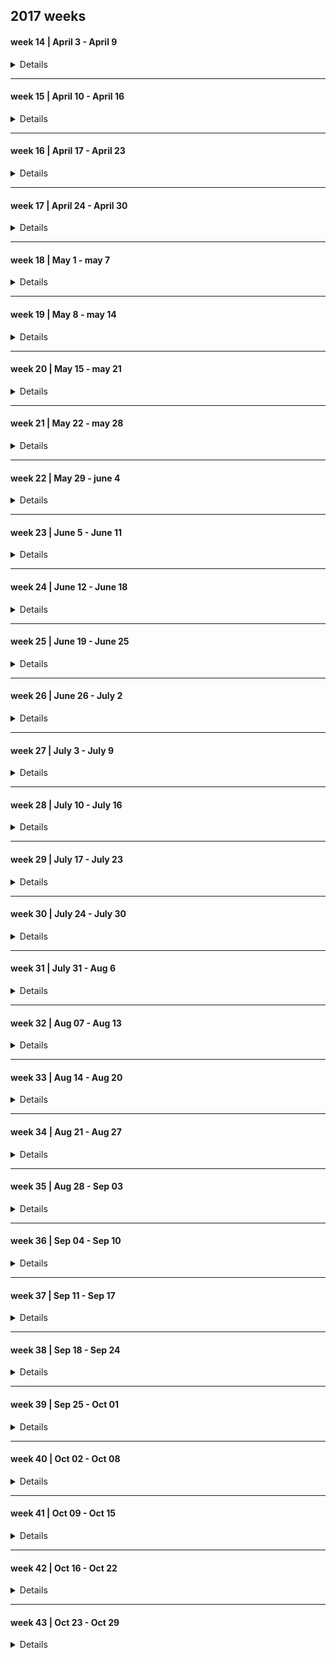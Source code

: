 ## 2017 weeks

#### week 14 | April 3 - April 9

<details>

##### 2017, April 3 --- Monday

|Time | Glucose | Units | Comment|
|-------|------|-------|---------------|
|       |      |       | uneasy sleep  |
| 08:00 | 15.3 | 12 NR |               | 
| 11:00 |      |       |  soup         |
| 13:00 | 23.4 | 14 NR |               |
| 16:24 | 21   | 20 NR |               | 
| 21:00 |      |       | Salade, Rode Biet |
| 22:00 | 18   | 50 TJ |                   |

##### 2017, April 4 --- Tuesday

|Time | Glucose | Units | Comment|
|-------|-------|-------|---------------------|
|       |       |       | good sleep          |
| 08:15 | 9.7   | 10 NR |                     |
| 13:00 | 19.2  | 12 NR |                     |
| 1600  |       |       | bag of crisps/snack |
| 19:47 | 16.2  | 20 NR |                     |
| 22:00 |       | 50 TJ |                     |

##### 2017, April 5 --- Wednesday

|Time | Glucose | Units | Comment|
|-------|------|-------|---------|
| 08:15 | 11.5 | 12 NR |         |
| 13:00 | 18.2 | 14 NR |         |
| 16:00 |      |       | orange big  |
| 18:00 | 22.1 | 20 NR |             |
| 22:00 |      | 50 TJ | snack .. i don't know what |

##### 2017, April 6 --- Thursday

|Time | Glucose | Units | Comment|
|-----|--------|--------|-------------------------------------|
| 08:15 | 15.3 |  12 NR |                                     |
| 10:00 |      |        |  half big orange                    |
| 13:00 | 21   |  14 NR |                                     |
| 15:00 |      |        | granaat appel drink + casave crisps |
| 18:00 | 27.1 |  20 NR |                                     |
| 19:00 |      |        | juice                               |
| 22:00 | 22   |  50 TJ |                                     |

##### 2017, April 7 --- Friday

|Time | Glucose | Units | Comment|
|-----|---------|-------|--------|
| 8:30  | 11.5  | 12 NR |        | 
| 12:00 | 17.5  |  4 NR |        |
| 13:00 | ?     | 12 NR |        |
| 16:00 | 23.7  |  6 NR |               |
| 16:40 | 20 eh |       | early dinner  |
| 22:00 |       | 50 TJ |               | 

##### 2017, April 8 --- Saterday

|Time | Glucose | Units | Comment|
|-----|---------|-------|--------|
| 05:00 |       |       | 's nacht chocolade. (honger) |
| 08:00 | 17.0  | 14 NR |        | 
| 13:00 | 21.0  | 14 NR |        | 
| 15:30 | 21.0  |  6 NR |        |
| 18:00 | 21.0  | 22 NR |        |
| 22:00 |       | 54 TJ |        |

##### 2017, April 9 --- Sunday

|Time | Glucose | Units | Comment|
|-----|---------|-------|--------|
| 08:30 |  12.9 | 14 NR |        |
| 13:00 |  24.0 | 14 NR |        |
| 17:20 |  22.0 | 22 NR |        |
| 22:00 |  20.4 | 50 TJ |        |

</details>




---------------

#### week 15 | April 10 - April 16

<details>

##### 2017, April 10 --- Monday

|Time | Glucose | Units | Comment|
|-----|---------|-------|--------|
| 07:00 |       |       | not feeling ok |
| 08:00 | 12.7  | 14 NR |                |
| 10:00 |       |  6 NR |                |
| 13:00 | 19.7  | 14 NR | feeling OK     |
| 18:00 | 19.3  | 22 NR | feeling OK     |
| 20:00 |       |       | wit bolletje and sap |
| 22:00 |       |  6 NR |                |
| 22:00 |       | 50 TJ |                |


##### 2017, April 11 --- Tuesday

|Time | Glucose | Units | Comment|
|-----|---------|-------|--------|
| 06:00 |         |       | poor sleep  |
| 08:15 | 17.7    | 14 NR |             |
| 12:15 | 22.2    |  6 NR |           |
| 12:45 |         |       | lunch  |
| 13:15 |         | 14 NR |        |
| 15:00 |         |       | sandwhich |
| 17:15 | 27      | 22 NR |        |
| 19:50 | 20.1    |  6 NR |        |
| 22:10 | 16.4    | 50 TJ |        |

##### 2017, April 12 --- Wednesday

|Time | Glucose | Units | Comment|
|-----|---------|-------|--------|
| 08:15 | 9.3  | 14 NR |     |
| 12:20 | 21.7 |  6 NR |     |
| 13:00 |      | 14 NR |     |
| 13:00 |      |       | lunch      |
| 15:45 | 24.2 |  6 NR |            |
| 16:40 |      |       | cup a soup |
| 18:00 | 24   | 22 NR |            |
| 22:00 | 15.1 |  4 NR |            |
| 22:00 |      | 50 TJ |            |

##### 2017, April 13 --- Thursday

|Time | Glucose | Units | Comment|
|-----|---------|-------|--------|
| 08:15 |  14.1 | 16 NR |        |
| 11:45 | 23.9  |  6 NR |        |
| 12:45 | 24.6  | 16 NR |        |
| 14:20 |      |        | orange + 1/5 banana |
| 18:00 | 22.0 |  22 NR |        |
| 19:20 | 22.0 |        |        |
| 22:00 |      |  55 TJ |  per dienstdoende mdl arts |


##### 2017, April 14  --- Friday

|Time | Glucose | Units | Comment|
|-----|---------|-------|--------|
| 06:00 |       |       | poor sleep  |
| 08:15 | 10.0  | 14 NR |             |
| 11:30 | 24.4  |  6 NR |             |
| 18:00 | 22    | 22 NR |             |
| 22:00 | 23    |  6 NR |             |
| 22:00 |       | 55 TJ |             |

##### 2017, April 15 --- Saterday

|Time | Glucose | Units | Comment|
|-----|---------|-------|--------|
| 07:50 | 14.9  | 16 NR |        |
| 12:45 | 19.9  | 18 NR |        |
| 18:00 | 22.2  | 24 NR |        |
| 22:00 |       | 55 TJ |        |

##### 2017, April 16 --- Sunday

|Time | Glucose | Units | Comment|
|-----|---------|-------|--------|
|       |       |          |  slecht geslapen door hoest |
|       |       |          |  taai slijm                 |
| 07:20 |       |          |  hoest drank                |
| 08:20 | 12.6  |  16 NR   |                             |
| 13:00 | 15.1  |  16 NR   |                             |
| 18:35 | 19.2  |  24 NR   |                             |
| 22:00 | 27.3  |  7  NR   | net na sinas appelsap       |
| 22:00 |       |  55 TJ   |                             |

</details>

---------------

#### week 16 | April 17 - April 23

<details>

##### 2017, April 17 --- Monday

|Time | Glucose | Units | Comment|
|-----|---------|-------|--------|
| 03:20 |       |          |  hoest drank   |
| 08:20 | 13.3  |  14 NR   |                |
| 13:20 | 20.2  |  14 NR   |        |
| 17:30 | 25    |   8 NR   | misselijk na opstaan  |
| 18:30 |       |  22 NR   | niet misselijk meer   |
| 22:00 |       |  55 TJ   | voelt redelijk        | 

##### 2017, April 18 --- Tuesday

|Time | Glucose | Units | Comment|
|-----|---------|-------|--------|
| 07:45 | 12.9  | 16 NR |        |
| 12:30 | 23.2  |  4 NR | lunch  |
| 13:30 | 23.2  | 15 NR |        |
| 17:50 | 17    | 24 NR | diner  |
| 22:00 | 19    | 3 NR  |        |
| 22:00 |       | 56 TJ |        |

##### 2017, April 19 --- Wednesday

|Time | Glucose | Units | Comment|
|-------|------|--------|--------|
| 08:00 | 13.3 | 16 NR  |        |
| 12:15 | 19.0 |  4 NR 
| 13:20 |      | 14 NR 
| 18:00 |      | 22 NR  | diner |
| 21:00 |      |        | snack |
| 22:00 |      | 56 TJ  |       |
| 00:30 | 21   |  6 NR  |       |

##### 2017, April 20 --- Thursday

|Time | Glucose | Units | Comment|
|-------|------|--------|--------|
| 07:45 | 11.2  | 16 NR | hungry |
| 12:30 | 19.2  | 18 NR |        |
| 18:00 | 19.4  | 26 NR |        |
| 21:30 | 15.0  | 55 TJ |        |

##### 2017, April 21 --- Friday

|Time | Glucose | Units | Comment|
|-------|------|--------|------------------|
| 03:00 |      |        | hoest drank      |
| 08:15 | 14.9 | 16 NR  |                  |
| 13:00 | 27.  | 18 NR  | net na traplopen |
| 16:00 |      |        | mandarijn        |
| 16:25 | 26   |  8 NR  |                  |
| 19:00 | 19.0 | 26 NR  |                  |
| 22:00 |      | 55 TJ  |                  |

##### 2017, April 22 --- Saterday

|Time | Glucose | Units | Comment|
|-------|------|--------|------------------|
| 07:00 |      |        | good sleep       | 
| 08:00 | 8.5  | 14 NR  |                  |
| 12:45 | 26   | 19 NR  |                  |
| 16:30 | 24   |  8 NR  |                  |
| 18:00 |      | 22 NR  | dinner           |
| 22:00 | 16   |  3 NR  |                  |
| 22:00 |      | 55 TJ  |                  |

##### 2017, April 23 --- Sunday

|Time | Glucose | Units | Comment|
|-------|------|--------|------------------|
| 08:05 | 10.5 | 15 NR  |                  |
| 13:20 | 23   | 20 NR  | niet nuchter     |
| 18:20 | 21   | 26 NR  |                  |
| 22:00 | 20   |  4 NR  |                  |
| 22:00 |      | 55 TJ  |                  |

</details>

---------------

#### week 17 | April 24 - April 30

<details>

##### 2017, April 24 --- Monday

|Time | Glucose | Units | Comment|
|-------|------|--------|------------------|
| 08:00 | 8.5  |  14 NR |            |
| 12:45 | 19.0 |  18 NR |            |  
| 18:00 | 16.4 |  25 NR | diner      |
| 21:00 |      |        | snack      |
| 22:00 | 15.9 |  56 TJ | niet bij gespoten  |

##### 2017, April 25 --- Tuesday

|Time | Glucose | Units | Comment|
|-------|------|--------|------------------|
| 08:30 | 12.3 |  16 NR | wakker sinds 06:30 |
| 12:45 | 17   |  18 NR |                    |
| 17:45 | 16.2 |  26 NR | diner              |
| 19:45 | 16.4 |        |                    |
| 22:00 |      |  58 TJ | niet bij gespoten  |

##### 2017, April 26 --- Wednesday

|Time | Glucose | Units | Comment|
|-------|------|--------|------------------|
| 08:10 | 10.7 |  16 NR |   |
| 13:00 | 16.1 |  18 NR |   |
| 19:10 | 19   |  27 NR | laat diner        |
| 23:00 | --   |  58 TJ | niet bij gespoten |

##### 2017, April 27 --- Thursday

|Time | Glucose | Units | Comment|
|-------|------|--------|------------------|
| 08:20 | 10.9 | 16 NR  | gebroken nachtrust |
| 13:00 | 19.  | 19 NR  |                    |
| 17:15 | 20.  | 14 NR  | na sinasappel      |
| 21:00 |      | 10 NR  | laat diner         |
| 22:00 |      | 58 TJ  | niet bij gespoten  |

##### 2017, April 28 --- Friday

|Time | Glucose | Units | Comment|
|-------|------|--------|-------------------|
| 08:00 | 13.1 | 16 NR  |                   | 
| 13:00 |      | 20 NR  |                   |
| 18:10 | 17.2 | 29 NR  |                   |
| 22:00 | 19.2 | 62 TJ  | niet bij gespoten |
 
##### 2017, April 29 --- Saterday

|Time | Glucose | Units | Comment|
|-------|------|--------|-------------------|
| 08:00 | 10.9 | 18 NR  |                   |
| 13:00 | 19.0 | 20 NR  |                   |
| 18:00 | 20.2 | 29 NR  |                   |
| 22:20 |      | 62 TJ  | niet bij gespoten |

##### 2017, April 30 --- Sunday

|Time | Glucose | Units | Comment|
|-------|------|--------|------------------|
| 08:15 | 13.3 | 20 NR  |  + 2 NR          |
| 12:11 | 17.3 | 20 NR  |                  |
| 19.00 | 29.0 | 29 NR  | net na sap.      |
| 22:20 |      | 62 TJ  |                  |
| 22:20 |      |  4 NR  | wel bijgespoten  |

</details>

---------------

#### week 18 | May 1 - may 7

<details>

##### 2017, May 1 --- Monday

|Time | Glucose | Units | Comment|
|-------|------|--------|------------------|
| 08:15 | 8.8  | 18 NR  |                  |
| 13:30 |      | 20 NR  |                  |
| 18:00 |      | 29 NR  |                  |
| 22:20 | 22   | 62 TJ  | 6 NR bij         | 

##### 2017, May 2 --- Tuesday

|Time | Glucose | Units | Comment|
|-------|------|--------|------------------|
|       |      |        | neuropathic pain |
| 08:15 | 11.3 | 18 NR  |                  |
|       |      |        | rubbed nose, caused nose bleed |
| 12:40 | 21.2 | 20 NR  |                  |
| 18:20 |      | 29 NR  |                  |
| 22:30 | 21   | 62 TJ  | 6 NR bij         |

##### 2017, May 3 --- Wednesday

|Time | Glucose | Units | Comment|
|-------|------|--------|------------------|
| 8:20  | 11.5 | 20 NR  |                  |
| 10:20 |      |        | various eating, but feeling good | 
| 13:00 | 27   | 22 NR  |                  |
| 18:00 |      | 29 NR  |                  |
| 22:30 | 25   | 62 TJ  | 7 NR bij         |

##### 2017, May 4 --- Thursday

|Time | Glucose | Units | Comment|
|-------|------|--------|------------------|
| 08:10 | 10.3 | 18 NR  |                  |
| 12:20 |      | 22 NR  |                  |
| 18:00 | 20.1 | 29 NR  |                  |
| 22:20 | 25.8 | 62 TJ  | 8 NR  bij        |   

##### 2017, May 5 --- Friday

|Time | Glucose | Units | Comment|
|-------|------|--------|------------------|
| 08:10 | 13.3 | 20 NR  |                  |
| 13:10 | 18.3 | 20 NR  |                  |
|       |      |        | koek             |
| 18:10 |      | 31 NR  |                  |
| 22:20 |      | 62 TJ  | 6 NR bij         |

##### 2017, May 6 --- Saterday

|Time | Glucose | Units | Comment|
|-------|------|--------|------------------|
| 08:05 | 13.2 | 20 NR  |                  |
| 13:10 | 20.9 | 20 NR  |          |
| 18:10 |      | 29 NR  |          |
| 22:10 | 24.3 | 62 TJ  | 8 NR bij | 

##### 2017, May 7 --- Sunday

|Time | Glucose | Units | Comment|
|-------|------|--------|------------------|
| 08:00 | 14.3 |  22 NR | slecht geslapen  |
| 13:00 | 18.9 |  20 NR |                  |
| 17:30 | 20.4 |  29 NR |                  |
| 22:20 | 21.4 |  62 TJ | 6 NR bij         | 

</details>

---------------

#### week 19 | May 8 - may 14

<details>

##### 2017, May 8 --- Monday

|Time | Glucose | Units | Comment|
|-------|------|--------|------------------|
| 08:10 | 13.5 |  21 NR |                  |
| 13:40 | 22.1 |  22 NR |                  |
| 18:20 | 28   |  31 NR | net iets gegeten |
| 22:30 | 25.3 |   8 NR | late snack voor meting | 
|       |      |  62 TJ |                        |

##### 2017, May 9 --- Tuesday

|Time | Glucose | Units | Comment|
|-------|------|--------|------------------|
| 08:20 | 16.9 | 22 NR  | all een tijdje wakker |
| 13:00 | 22.2 | 24 NR  |                       |
| 18:00 |      | 29 NR  | niet geslapen sinds 13:00 |
| 23:30 | 21   |  6 NR  | 62 TJ                     |

##### 2017, May 10 --- Wednesday

|Time | Glucose | Units | Comment|
|-------|------|--------|------------------|
| 08:30 | 15.4 | 22 NR  | rechter b.been   |
| 13:50 | 26.2 | 24 NR  | buik (zuid)      |
| 18:10 | 25.5 | 31 NR  |                  |
| 22:10 | 19.7 |  4 NR  | 62 TJ            |

##### 2017, May 11 --- Thursday

|Time | Glucose | Units | Comment|
|-------|------|--------|------------------|
| 08:10 | 11.8 | 20 NR  |                  |
| 13:00 | 21   | 24 NR  |                  |
| 18:00 | 24   | 32 NR  |                  |
| 22:00 | 21   |  6 NR  | 62 TJ            |

##### 2017, May 12 --- Friday

|Time | Glucose | Units | Comment|
|-------|------|--------|------------------|
| 08:20 | 13.1 | 22 NR  |                  |
| 11.10 | 21.3 | 20 NR  |                  |
| 14:00 |      |        |  late lunch      |
| 18:15 | 24.5 | 32 NR  |  niet nuchter    |
| 22:20 | 22.6 |  8 NR  |  62 TJ           |

##### 2017, May 13 --- Saterday

|Time | Glucose | Units | Comment|
|-------|------|--------|-------------------------------|
| 08:10 | 15.1 | 24 NR  |                               |
| 13:00 | 21.2 | 25 NR  |                               |
| 15:00 |      |        | nieuws overlijden familie lid | 
| 18:00 | 29.2 | 32 NR  | na juice                      |
| 22:30 | 24.2 | 10 NR  | 62 TJ                         |

##### 2017, May 14 --- Sunday

|Time | Glucose | Units | Comment|
|-------|------|--------|-------------------------------|
|       |      |        | verjaardag, 60!               |
| 08:10 | 15.2 | 24 NR  |                               |
| 12:00 | 23.5 | 25 NR  |                               |  
| 13:00 |      |        | feest                         |
| 18:00 | 33   | 32 NR  |                               |  
| 22:20 | 22   |  8 NR  | 62 TJ                         |

</details>

---------------

#### week 20 | May 15 - may 21

<details>

##### 2017, May 15 --- Monday

|Time | Glucose | Units | Comment|
|-------|------|--------|---------------------------------|
| 08:10 | 11.7 | 20 NR  |                                 |
| 12:15 | 20.8 | 22 NR  | naar  AMC voor HB en kruisbloed |
| 18:00 | 25   | 32 NR  | terug AMC                       |
| 22:00 | 23   | 10 NR  | 62 TJ                           | 

##### 2017, May 16 --- Tuesday

|Time | Glucose | Units | Comment|
|-------|------|--------|-------------------------------|
| 08:10 | 11.9 | 22 NR  |                               |
| 12:00 | 21   | 24 NR  | naar AMC voor transfusie      |
| 18:00 | 17   | 34 NR  | in AMC  , 2 zakken bloed      |
| 23:00 | 23   | 10 NR  | 62 TJ                         | 

##### 2017, May 17 --- Wednesday

|Time | Glucose | Units | Comment|
|-------|------|--------|-------------------------------|
|       |      |        | AMC gastroscopy |
| 18:00 | 25   | 34 NR  |          |
| 22:00 | 25   | 10 NR  | 62 TJ    | 

##### 2017, May 18 --- Thursday

|Time | Glucose | Units | Comment|
|-------|------|--------|-------------------------------|
| 08:15 | 10.1 | 22 NR  |                    |
| 13.07 | 19.9 | 24 NR  |                    |
| 18:50 | 25.5 | 34 NR  | slaperig na roesje |
| 22:10 |      | 10 NR  | 62 TJ              |

##### 2017, May 19 --- Friday

|Time | Glucose | Units | Comment|
|-------|------|--------|-------------------------------|
| 08:20 | 12.2 | 22 NR  |                               |
| 13:00 | 18.8 | 24 NR  |                     |
| 18:20 | 25.5 | 34 NR  | uur eerder aarbeien |
| 22:10 | 20   |  5 NR  | 62 TJ               |

##### 2017, May 20 --- Saterday

|Time | Glucose | Units | Comment|
|-------|------|--------|-------------------------------|
| 08:00 | 14.2 | 22 NR  |                   |
| 13:00 | 27.5 | 25 NR  | voelt niet lekker |
| 15:20 | 29.5 | 12 NR  |                   |
| 18:00 | 18   | 25 NR  |                   |
| 22:00 | 25.9 | 14 NR  | 62 TJ             |

##### 2017, May 21 --- Sunday

|Time | Glucose | Units | Comment|
|-------|------|--------|-------------------------------|
| 08:10 | 10.2 | 24 NR  |                               |
| 12:55 | 17.4 | 26 NR  |       |
| 18:00 | 16.7 | 34 NR  |       |
| 22:00 | 10.3 | 62 TJ  |       |

</details>

---------------

#### week 21 | May 22 - may 28

<details>

##### 2017, May 22 --- Monday

|Time | Glucose | Units | Comment|
|-------|------|--------|---------------------------------|
| 08:00 | 10.2 | 24 NR  |                           |
| 13:00 | 13.2 | 24 NR  |                           |
| 18:00 |      | 34 NR  |                           |
| 22:00 | 12.4 | 62 NR  | did snack after injection |   

##### 2017, May 23 --- Tuesday

|Time | Glucose | Units | Comment|
|-------|------|--------|---------------------------------|
| 08:10 | 14.0 | 24 NR  |  |
| 13:10 | 18.1 | 26 NR  |  |
| 18:00 | 20.1 | 34 NR  |        |
| 22:00 | 20.1 | 62 TJ  | 14 NR  |

##### 2017, May 24 --- Wednesday

|Time | Glucose | Units | Comment|
|-------|------|--------|---------------------------------|
| 08:10 | 11.  | 24 NR  |    |
| 12:45 | 15.3 | 25 NR  |    | 
| 18:00 | 12.2 | 34 NR  |    |
| 22:20 | 15.2 | 62 TJ  | 4 NR   |

##### 2017, May 25 --- Thursday

|Time | Glucose | Units | Comment|
|-------|------|--------|---------------------------------|
| 07:45 | 10.8 | 24 NR  |                                 |
| 13:00 |      | 24 NR  | just after chocolate            | 
| 18:00 | 15.3 | 34 NR  |       |
| 22:20 | 19.1 | 62 NR  | 4 TJ  |

##### 2017, May 26 --- Friday

|Time | Glucose | Units | Comment|
|-------|------|--------|---------------------------------|
| 08:20 | 11.4 |  24 NR | eerste dag v hitte  |
| 13:00 |      |  24 NR |  |
| 18:50 | 18.1 |  34 NR |  |
| 22:00 | 22   |  62 TJ | 8 NR  |

##### 2017, May 27 --- Saterday

|Time | Glucose | Units | Comment|
|-------|------|--------|---------------------------------|
| 07:30 | 11.0 | 22 NR  |                   | 
| 13:00 | 17.1 | 24 NR  |                   |
|       |      | 34 NR  |                   |
| 23:00 | 23.2 | 62 TJ  | 14 NR             |

##### 2017, May 28 --- Sunday

|Time | Glucose | Units | Comment|
|-------|------|--------|---------------------------------|
| 08:10 | 10.5 | 24 NR  |                |
| 13:00 | 17.6 | 24 NR  |                | 
| 18:00 |      | 34 NR  |                |
| 22:00 | 12.2 | 62 TJ  | 4 NR           |

</details>

---------------

#### week 22 | May 29 - june 4

<details>

##### 2017, May 29 --- Monday

|Time | Glucose | Units | Comment|
|-------|------|--------|---------------------------------|
| 08:00 | 12.6 | 24 NR  |  |
| 12:21 | 17.6 | 24 NR  |  |
| 18:00 |      | 34 NR  | injection noticed tingle in mouth/lip  |
| 22:00 | 23.0 | 62 TJ  | 14 NR                                  |

##### 2017, May 30 --- Tuesday

|Time | Glucose | Units | Comment|
|-------|------|--------|---------------------------------|
| 08:10 | 10.5 |  24 NR |        |
| 13:00 |      |  28 NR |        |
| 18:00 |      |  38 NR |        |
| 22:00 | 20.0 |  62 TJ | 10 NR   net gegeten|

##### 2017, May 31 --- Wednesday

|Time | Glucose | Units | Comment|
|-------|------|--------|---------------------------------|
| 08:10 | 11.0 |  24 NR |   |
| 13:00 | 15.4 |  28 NR |   |
| 18:00 |  --  |  38 NR |   |
| 22:10 | 19.2 |  62 TJ | 10 NR - net gegeten  |

##### 2017, June 1 --- Thursday

|Time | Glucose | Units | Comment|
|-------|------|--------|---------------------------------|
| 08:15 | 11.4 |  24 NR |              |
| 10:00 |      |        | soep en brood met chocolade pasta |
| 13:15 | 23.2 |  28 NR | large lunch  |
| 18:00 | 24.9 |  38 NR | light dinner |
| 22:00 | 17.1 |  62 TJ | 8 NR         |

##### 2017, June 2 --- Friday

|Time | Glucose | Units | Comment|
|-------|------|--------|---------------------------------|
| 08:10 | 10.8 | 24 NR  |         |
| 13:20 | 15.3 | 28 NR  |         |
| 18:45 | 16.8 | 38 NR  |         |
| 22:20 | 15.4 | 62 TJ  | 6 NR    |

##### 2017, June 3 --- Saterday

|Time | Glucose | Units | Comment|
|-------|------|--------|---------------------------------|
| 07:45 | 11.7 |  24 NR |   |
| 14:00 |      |  28 NR |   |
| 17:00 | 23   |  38 NR |   | 
| 22:10 | 22.2 |  62 TJ | 14 NR  |

##### 2017, June 4 --- Sunday

|Time | Glucose | Units | Comment|
|-------|------|--------|---------------------------------|
| 08:20 | 8.8  |  24 NR |   |
| 13:10 | 17.5 |  28 NR |   |
| 18:00 |      |  38 NR |   |
| 22:10 | 20.3 |  62 TJ | 12 NR  | 

</details>

---------------

#### week 23 | June 5 - June 11

<details>

##### 2017, June 5 --- Monday

|Time | Glucose | Units | Comment|
|-------|------|--------|---------------------------------|
| 08:35 | 9.4  | 24 NR  |  good sleep   |
| 11:57 | 14.5 | 28 NR  |               |
| 18:05 | 15.2 | 38 NR  |               |
| 23:00 |      | 62 TJ  | 10 NR , late night sandwhiches |

##### 2017, June 6 --- Tuesday

|Time | Glucose | Units | Comment|
|-------|------|--------|---------------------------------|
| 08:30 | 15.5 |  24 NR |           |
| 12:45 | 19.5 |  30 NR |           |
| 18:00 |      |  38 NR | net ijs   |
| 22:00 | 17.1 |  62 TJ | 14 NR     |

##### 2017, June 7 --- Wednesday

|Time | Glucose | Units | Comment|
|-------|------|--------|---------------------------------|
| 08:00 | 11.7 |  26 NR |         |
| 13:00 |      |  28 NR | AMC     |
| 18:00 |      |  38 NR | AMC     |
| 22:00 | 18.1 |  62 TJ | 15 NR   |

##### 2017, June 8 --- Thursday

|Time | Glucose | Units | Comment|
|-------|------|--------|---------------------------------|
| 08:10 | 11.3 |  26 NR |               |
| 12:30 | 18.9 |  28 NR |               |
| 17:00 |      |        | snack, banaan |
| 19:00 | 28.1 |  38 NR |               |
| 22:20 | 24.9 |  62 TJ | 15 NR         |

##### 2017, June 9 --- Friday

|Time | Glucose | Units | Comment|
|-------|------|--------|---------------------------------|
| 08:10 | 11.2 |  26 NR |                   |
| 13:20 | 22.9 |  28 NR | net na boterham   |
| 17:00 |      |  38 NR | AMC, Ijzer infuus |
| 22:20 |      |  62 TJ | 15 NR             | 

##### 2017, June 10 --- Saterday

|Time | Glucose | Units | Comment|
|-------|------|--------|---------------------------------|
| 08:10 | 10.7 |  26 NR |        |
| 12:30 | 20.1 |  28 NR |        |
| 18:00 | 16.6 |  38 NR |        |
| 22:00 |      |  62 TJ | 15 NR  |

##### 2017, June 11 --- Sunday

|Time | Glucose | Units | Comment|
|-------|------|--------|---------------------------------|
| 07:30 | 10.3 |  26 NR |        |
| 13:00 | 15.0 |  28 NR |        |
| 18:10 | 14.8 |  38 NR |        |
| 22:10 | 12.4 |  62 TJ | 4 NR   |

</details>

---------------

#### week 24 | June 12 - June 18

<details>

##### 2017, June 12 --- Monday

|Time | Glucose | Units | Comment|
|-------|------|--------|---------------------------------|
| 07:30 |  9.9 | 26 NR  |   |
| 12:00 |      | 28 NR  | ready for dentist |
| 19:00 | 15.7 | 38 NR  | diner |
| 22:10 | 17.8 | 62 TJ  | 15 NR  |

##### 2017, June 13 --- Tuesday

|Time | Glucose | Units | Comment|
|-------|------|--------|---------------------------------|
| 08:20 |  9.5 | 26 NR  |  |
| 13:00 | 12.9 | 28 NR  |  |
| 18:00 | 12.7 | 38 NR  |  |
| 22:00 |  9.9 | 62 TJ  | 10 NR  + half orange + 2 sandwich |

##### 2017, June 14 --- Wednesday

|Time | Glucose | Units | Comment|
|-------|------|--------|---------------------------------|
| 08:00 | 10.4 | 26 NR  |   |
| 12:30 | 16.9 | 28 NR  |   |
| 18:25 | 13.1 | 38 NR  |   |
| 22:40 | 14.1 | 62 TJ  | 16 NR + crackers + half orange  |

##### 2017, June 15 --- Thursday

|Time | Glucose | Units | Comment|
|-------|------|--------|---------------------------------|
| 08:10 | 11.2 | 26 NR  |           |
| 08:30 |      |        | bloedneus |
| 12:30 | 11.2 | 28 NR  |           |
| 18:00 | 13.4 | 38 NR  |       |
| 23:00 | 14.9 | 62 TJ  | 14 NR |

##### 2017, June 16 --- Friday

|Time | Glucose | Units | Comment|
|-------|------|--------|---------------------------------|
| 08:00 |  7.9 | 26 NR  |   |
| 13:00 | 14.7 | 28 NR  |   |
| 20:00 | 17.9 | 38 NR  | na softijs  |
| 23:00 | 15.3 | 62 TJ  | 15 NR |

##### 2017, June 17 --- Saterday

|Time | Glucose | Units | Comment|
|-------|------|--------|---------------------------------|
| 08:00 | 9.2  | 26 NR  | cough med na meet resultaat     |
| 13:00 | 17.9 | 28 NR  | net na ijsje |
| 18:00 |      | 38 NR  |              |
| 22:00 | 14.9 | 62 TJ  | 15 NR        |

##### 2017, June 18 --- Sunday

|Time | Glucose | Units | Comment|
|-------|------|--------|---------------------------------|
| 08:00 | 10.4 | 26 NR  |   |
| 11:20 |      | 28 NR  |   |
| 17:45 | 19.7 | 38 NR  |   |
| 22:40 | 12.7 | 60 TJ  | 14 NR |

</details>

---------------

#### week 25 | June 19 - June 25

<details>

##### 2017, June 19 --- Mon

|Time | Glucose | Units | Comment|
|-------|------|--------|---------------------------------|
| 08:00 |  8.2 |  26 NR |       |
| 12:37 | 13.7 |  28 NR |       | 
| 18.25 | 11.3 |  38 NR |       |
| 22:20 | 10.7 |  60 TJ | 10 NR | 

##### 2017, June 20 --- Tue

|Time | Glucose | Units | Comment|
|-------|------|--------|---------------------------------|
| 08:00 |  8.8 |  26 NR |         | 
| 12:30 | 19.7 |  28 NR | pack belvita rond 10:00 |
| 17:10 | 10.4 |  38 NR |         |
| 22:00 |  8.8 |  60 TJ | 8 NR    |

##### 2017, June 21 --- Wed

|Time | Glucose | Units | Comment|
|-------|------|--------|---------------------------------|
| 07:30 |  8.3 |  26 NR |        |
| 12:30 | 12.3 |  28 NR |        | 
| 18.30 | 20   |  38 NR | after cheese cracker |
| 22:00 | 12.  |  60 TJ | 12 NR  |

##### 2017, June 22 --- Thu

|Time | Glucose | Units | Comment|
|-------|------|--------|---------------------------------|
| 08:00 |  7.9 |  28 NR |        |
| 12:30 | 12.4 |  32 NR |        |
| 18.30 | 10.3 |  40 NR |        |
| 22:00 |      |  60 TJ | 10 NR  |

##### 2017, June 23 --- Fri

|Time | Glucose | Units | Comment|
|-------|------|--------|---------------------------------|
| 08:00 |  8.9 |  28 NR |         |
| 12:30 | 13.9 |  32 NR |         |
| 18.00 |      |  40 NR |         |
| 22:00 |      |  60 TJ | 10 NR   |

##### 2017, June 24 --- Sat

|Time | Glucose | Units | Comment|
|-------|------|--------|---------------------------------|
| 08:00 |  8.7 |  28 NR | belvita |
| 12:30 | 17.2 |  32 NR |         | 
| 18.00 |      |  42 NR |         |
| 22:00 | 10.4 |  60 TJ | 4 NR    |

##### 2017, June 25 --- Sun

|Time | Glucose | Units | Comment|
|-------|------|--------|---------------------------------|
| 08:00 |  8.3 |  28 NR |         |
| 12:30 | 12.6 |  32 NR |         |
| 18.00 | 13.9 |  42 NR |         |
| 22:00 | 16.9 |  60 TJ | 16 NR   | 

</details>

---------------

#### week 26 | June 26 - July 2

<details>

##### 2017, June 26 --- Mon

|Time | Glucose | Units | Comment|
|-------|------|--------|---------------------------------|
| 08:00 |  8.2 |  28 NR |                                 |
| 13:00 | 12.9 |  32 NR |                                 |
| 18:00 |      |  42 NR |                                 | 
| 22:00 | 13.5 |  60 TJ |   10 NR                         |

##### 2017, June 27 --- Tue

|Time | Glucose | Units | Comment|
|-------|------|--------|---------------------------------|
| 08:00 | 10.0 |  28 NR |                                 |
| 12:00 | 12.9 |  38 NR |                                 | 
| 18:00 | 18.9 |  42 NR |                                 | 
| 22:00 | 21   |  60 TJ |  18 NR                          |

##### 2017, June 28 --- Wed

|Time | Glucose | Units | Comment|
|-------|------|--------|---------------------------------|
| 08:00 |  7.0 |  28 NR |                                 |
| 13:00 | 15.3 |  32 NR |                                 |
| 20:00 | 13.8 |  42 NR |                                 | 
| 23:00 | 15.8 |  60 TJ | 16 NR                           |

##### 2017, June 29 --- Thu

|Time | Glucose | Units | Comment|
|-------|------|--------|---------------------------------|
| 08:10 | 10.5 |  28 NR |  had juice earlier              |
| 13:00 | 13.8 |  32 NR |                                 |
| 18:00 |      |  42 NR |                                 |
| 23:00 | 16.6 |  62 TJ |  16 NR                          |

##### 2017, June 30 --- Fri
 
|Time | Glucose | Units | Comment| 
|-------|------|--------|---------------------------------|
| 08:10 |  9.0 |  26 NR |                                 |
| 12:00 | 12.5 |  32 NR |                                 |
| 18:00 |      |  42 NR |                                 |
| 22:15 | 21   |  60 TJ | 18 NR                           |

##### 2017, July 1 --- Sat

|Time | Glucose | Units | Comment|
|-------|------|--------|---------------------------------|
| 08:00 | ?    |      ? | forgot injection                |
| 11:00 |  19  |  28 NR |                                 |
| 14:00 |  15  |  32 NR |                                 |
| 19:00 | 14.9 |  42 NR |                                 |
| 23:00 | 14.9 |  60 TJ |  14 NR                          |

##### 2017, July 2 --- Sun

|Time | Glucose | Units | Comment|
|-------|------|--------|---------------------------------|
| 08:00 |  9.2 |  28 NR |                                 |
| 11:00 | 13.5 |  32 NR |                                 |
| 17:45 | 14.7 |  42 NR |                                 |
| 22:00 | 17.3 |  60 TJ | 18 NR                           |

</details>

---------------

#### week 27 | July 3 - July 9

<details>

##### 2017, July 3 --- Mon

|Time | Glucose | Units | Comment|
|-------|------|--------|---------------------------------|
| 08:00 |  9.4 |  28 NR |            |
| 12:30 | 16.6 |  32 NR |            |
| 17:30 | 13.9 |  42 NR |            |
| 22:00 | 10.0 |  62 TJ |     4 NR   |

##### 2017, July 4 --- Tue

|Time | Glucose | Units | Comment|
|-------|------|--------|---------------------------------|
| 08:15 |  9.6 |  28 NR |                     | 
| 12:15 | 14.0 |  32 NR |                     |
| 18:00 | 12.8 |  42 NR |                     | 
| 23:00 |  9.9 |  60 TJ |   geen nacht snack  |

##### 2017, July 5 --- Wed

|Time | Glucose | Units | Comment|
|-------|------|--------|---------------------------------|
| 08:00 | 11.7 |  28 NR |  al lang wakker                 | 
| 12:40 | 16.7 |  32 NR |  4 NR                           |
| 17:40 | 14.9 |  42 NR |                                 |   
| 22:30 | 11.9 |  60 TJ |  8 NR                           |

##### 2017, July 6 --- Thu

|Time | Glucose | Units | Comment|
|-------|------|--------|---------------------------------|
| 08:10 | 10.7 |  28 NR | vroeg wakker                    | 
| 13:00 | 13.9 |  32 NR |                                 |
| 18:25 | 12.9 |  42 NR |                                 |
| 23:00 |  9.5 |  62 TJ |  6 NR  , nuts and few grapes    |

##### 2017, July 7 --- Fri

|Time | Glucose | Units | Comment|
|-------|------|--------|----------------------------------|
| 08:00 | 11.2 |  28 NR | vroeg wakker                     |
| 13:00 |      |  32 NR | AMC                              |  
| 18:00 |      |  48 NR | ate long before insuline, in AMC |
| 22:00 | 20   |  62 TJ | 20 NR                            |

##### 2017, July 8 --- Sat

|Time | Glucose | Units | Comment|
|-------|------|--------|---------------------------------|
| 07:40 |  8.9 |  28 NR |                       | 
| 10:00 |      |        | small nose bleed      |
| 11:40 | 13.1 |  32 NR |                       |
| 16:00 |      |   8 NR | hungry, food          |
| 18:20 | 15.8 |  42 NR | dinner                |
| 21:00 |      |        | small snack           |
| 23:00 | 12.2 |  62 TJ | 14 NR                 | 

##### 2017, July 9 --- Sun

|Time | Glucose | Units | Comment|
|-------|------|--------|----------------------------------|
| 08:10 | 12.3 |  28 NR |  broken sleep                    |
| 13:00 | 15.1 |  32 NR | 1 pannekoek + strawberry + kwark |
| 17:45 | 16.6 |  42 NR |                                  |
| 22:00 | 15.3 |  62 TJ | 16 NR                            |

</details>



---------------

#### week 28 | July 10 - July 16

<details>

##### 2017, July 10 --- Mon

|Time | Glucose | Units | Comment|
|-------|------|--------|---------------------------------|
| 08:00 | 11.0 | 28 NR  |           |
| 13:00 | 13.4 | 32 NR  |           |
| 18:00 | 15.9 | 42 NR  |           |
| 22:00 | 13.5 | 62 TJ  | 17 NR     |

##### 2017, July 11 --- Tue

|Time | Glucose | Units | Comment|
|-------|------|--------|---------------------------------|
| 08:00 | 7.9  | 28 NR  |          |
| 12:10 | 13.2 | 32 NR  |          |
| 16:42 | 13.8 | 42 NR  |          |
| 22:00 | 13.7 | 62 TJ  | 17 NR  niet nuchter, na sinasappelsap |

##### 2017, July 12 --- Wed

|Time | Glucose | Units | Comment|
|-------|------|--------|---------------------------------|
| 07:15 | 12   | 28 NR  |  vroeg wakker, niet nuchter     |
| 12:00 | 18   | 32 NR  |                                 |
| 17:50 | 20   | 42 NR  |  MDL arts Dr Beuers belt en verhoogt lactulose  |
| 21:30 | 10.1 | 62 TJ  | 16 NR                            |

##### 2017, July 13 --- Thu

|Time | Glucose | Units | Comment|
|-------|------|--------|---------------------------------|
| 08:00 |  9.7 | 28 NR  | vroeg wakker                    |
| 10:00 |      |        | kleine bloedneus                | 
| 12:30 | 14.3 | 32 NR  | heel moe                        | 
| 18:00 | 14.4 | 42 NR  |                                 | 
| 22:00 | 12.5 | 62 TJ  | 18 NR                           |

##### 2017, July 14 --- Fri

|Time | Glucose | Units | Comment|
|-------|------|--------|---------------------------------|
| 07:30 |  9.8 | 28 NR  |         | 
| 12:40 | 17.9 | 32 NR  |         | 
| 18:00 | 11.9 | 42 NR  |         |
| 22:30 | 6.8  | 62 TJ  | 10 NR   |

##### 2017, July 15 --- Sat

|Time | Glucose | Units | Comment|
|-------|------|--------|---------------------------------|
| 08:00 | 10.7 | 28 NR  |                                 |
| 13:00 | 16.7 | 32 NR  | zelf gewinkeld                  |
| 18:15 | 14.0 | 42 NR  |                                 |
| 22:00 | 15.2 | 62 TJ  |  18 NR                          |

##### 2017, July 16 --- Sun

|Time | Glucose | Units | Comment|
|-------|------|--------|---------------------------------|
| 08:10 | 7.9  | 28 NR  |                                 | 
| 10:00 |      |        |      bloedneus                  |
| 13:00 | 11.8 | 32 NR  |                                 |
| 18:00 | ?    | 42 NR  |                                 | 
| 22:00 | ?    | 62 TJ  | 18 NR                           |

</details>

---------------

#### week 29 | July 17 - July 23

<details>

##### 2017, July 17 --- Mon

|Time | Glucose | Units | Comment|
|-------|------|--------|---------------------------------|
|08:00  | 8.2  |  28 NR |     |
|12:00  | 11.8 |  32 NR |     |
|18:30  | 19.5 |  42 NR |     |
|22:00  | 16.1 |  62 TJ |     | 

##### 2017, July 18 --- Tue

|Time | Glucose | Units | Comment|
|-------|------|--------|---------------------------------|
| 08:09 |  9.6 |  30 NR | start verhoogd Novorapid + 2 EH | 
| 13:00 |      |  34 NR |                    |
| 18:00 |      |  44    |                    |
| 23:33 | 10.0 |  62 TJ | only, no novorapid |

##### 2017, July 19 --- Wed

|Time | Glucose | Units | Comment|
|-------|------|--------|---------------------------------|
| 08:30 | 10.0 | 30 NR  |       |
| 11:30 | 12.3 | 34 NR  | AMC   |
| 18:00 |      | 44 NR  | AMC   |
| 22:00 | 11.5 | 62 TJ  | 10 NR |

##### 2017, July 20 --- Thu

|Time | Glucose | Units | Comment|
|-------|------|--------|---------------------------------|
| 08:10 | 10.2 |  30 NR |       |
| 12:30 | 12.2 |  34 NR |       |
| 18:21 | 11.1 |  44 NR |       |
| 22:00 | 11.5 |  62 TJ | 14 NR |

##### 2017, July 21 --- Fri

|Time | Glucose | Units | Comment|
|-------|------|--------|---------------------------------|
| 08:10 | 10.7 | 30 NR |                               |
| 13:20 | 13.9 | 34 NR |                               |
| 18:00 | 10.7 | 44 NR |                               |
| 22:00 |      | 62 TJ | 18 NR | 2 bowls of muesli.... | 

##### 2017, July 22 --- Sat

|Time | Glucose | Units | Comment|
|-------|------|--------|---------------------------------|
| 07:50 | 13.8 | 30 NR  |  + 2 NR                                       |
| 11:20 | 15.0 | 34 NR  |  + 2 NR                                       |
| 18:00 |      | 44 NR  |  + 2 NR  mini magnum ..out of my "control"... |
| 22:00 | 14.7 | 62 TJ  |  18 NR                                        |

##### 2017, July 23 --- Sun

|Time | Glucose | Units | Comment|
|-------|------|--------|---------------------------------|
| 08:20 | 9.2  |  30 NR |                  |
| 12:20 | 12.8 |  34 NR |                  |
| 16:00 |      |        | mini magnum .... |
| 18:00 | 15.4 |  46 NR | warm..           |
| 22:20 | 18.2 |  62 TJ | 18 NR            |

</details>

---------------

#### week 30 | July 24 - July 30

<details>

##### 2017, July 24 --- Mon

|Time | Glucose | Units | Comment|
|-------|------|--------|---------------------------------|
| 08:19 |  8.8 | 30 NR  |                                 |
| 11:56 | 13.2 | 34 NR  |                                 |
| 18:00 |      | 44 NR  |                                 | 
| 21:42 | 16.2 | 62 TJ  | 16 NR                           | 


##### 2017, July 25 --- Tue

|Time | Glucose | Units | Comment|
|-------|------|--------|---------------------------------|
| 08:08 |  8.1 | 30 NR  |                                 | 
| 12:08 | 12.3 | 34 NR  |                                 | 
| 17:15 | 12.3 | 44 NR  |                                 |
| 22:00 |      | 62 TJ  | 16 NR                           |


##### 2017, July 26 --- Wed

|Time | Glucose | Units | Comment|
|-------|------|--------|---------------------------------|
|  8:14 |  8.8 | 30 NR  |                                 |
| 13:00 |      | 34 NR  |                                 |        
| 17:55 | 10.1 | 44     |                                 |
| 22:00 |      | 62 TJ  | 16 NR                           |

##### 2017, July 27 --- Thu

|Time | Glucose | Units | Comment|
|-------|------|--------|---------------------------------|
| 08:12 |  7.8 | 30 NR  |           |
| 13:05 | 10.8 | 34 NR  | diaree    |
| 18:00 |  8.3 | 34 NR  | diaree    |
| 22:00 |  6.6 | 60 TJ  |           |

##### 2017, July 28 --- Fri

|Time | Glucose | Units | Comment|
|-------|------|--------|---------------------------------|
| 08:00 |  9.0 |        | diaree, all night - no appetite,         | 
|       |      |        | no insuline given yet                    |
|       |      |        | + vommit, food undigested from lastnight |
| 13:30 | 13.3 |        | Doctor Home visit, advised ORS           |
| 15:00 |      |  15 NR | temp:37.6                                |
| 19:00 | 12.3 |  44 NR | no real appetite  ORS + Crackers + beleg |
| 22:00 |  6.9 |  60 TJ |                                          | 


##### 2017, July 29 --- Sat

|Time | Glucose | Units | Comment|
|-------|------|--------|---------------------------------|
| 07:30 | 6.3  |  30 NR |  good sleep, hungry  temp:36.6  |
| 13:00 | 7.7  |  28 NR |  ORS + crackers + beleg |
| 18:00 | 8.5  |  35 NR |                     |
| 22:00 | 5.9  |  55 TJ |  honger, sandwich   |

##### 2017, July 30 --- Sun

|Time | Glucose | Units | Comment|
|-------|------|--------|---------------------------------|
| 06:00 |  8.8 |        | check sugar early               |
| 08:00 |      |  30 NR | honger                          |
| 13:00 |  9.7 |  34 NR |              |
| 18:20 | 11.7 |  44 NR |              |
| 22:00 |  7.7 |  60 TJ | niet nuchter | 

</details>

---------------

#### week 31 | July 31 - Aug 6

<details>

##### 2017, July 31 --- Mon

|Time | Glucose | Units | Comment|
|-------|------|--------|---------------------------------|
|  7:10 | 7.7  |        |                                 |
| 08:00 |      | 30 NR  |                                 | 
| 13:00 | 10.8 | 34 NR  |        |
| 18:00 |  8.9 | 33 NR  |        |
| 22:00 |  7.3 | 60 TJ  |        |

##### 2017, Aug 1 --- Tue

|Time | Glucose | Units | Comment|
|-------|------|--------|---------------------------------|
| 08:10 |  7.5 |  30 NR |       |
| 13:00 | 10.3 |  34 NR |       |
|       |      |  44 NR |       |  
| 22:00 | 7.9  |  60 TJ |       |

##### 2017, Aug 2 --- Wed

|Time | Glucose | Units | Comment|
|-------|------|--------|---------------------------------|
| 07.07 |  7.0 | 30 NR  |                                 |
| 16:00 |      | 34 NR  | AMC , kaak chirurgie - valium   |
| 19:30 |      | 44 NR  |   |
| 23:00 | 10.3 | 60 TJ  |   |

##### 2017, Aug 3 --- Thu

|Time | Glucose | Units | Comment|
|-------|------|--------|---------------------------------|
| 07:45 |  7.7 |  30 NR |               |
| 13:00 |      |  34 NR |  niet nuchter |
| 17:30 |  9.2 |  44 NR |               |
| 22:10 | 10.9 |  60 TJ |   10 NR       | 

##### 2017, Aug 4 --- Fri

|Time | Glucose | Units | Comment|
|-------|------|--------|---------------------------------|
| 08:00 |  6.8 |  30 NR |   |
| 12:10 |      |  34 NR |   |
| 17:20 | 10.0 |  44 NR |   |
| 22:20 |  9.8 |  60 TJ |   |

##### 2017, Aug 5 --- Sat

|Time | Glucose | Units | Comment|
|-------|------|--------|---------------------------------|
| 07:00 |  7.6 |        |                 |
| 08:00 |      |  30 NR | snack 10:00     |
| 13:00 | 15.8 |  34 NR |                 |
| 18:00 |      |  44 NR |                 |
| 22:00 | 12.7 |  62 TJ | 14 NR   niet nuchter, 2 paracetamol |

##### 2017, Aug 6 --- Sun

|Time | Glucose | Units | Comment|
|-------|------|--------|---------------------------------|
| 07:00 |      |        | 2 paracetamol, kaak pijn        |
| 08:00 |  7.8 |  30 NR |                |
| 12:00 | 10.1 |  34 NR |                |
| 14:20 |      |        | 2 paracetamol  |
| 16:10 | 13.3 |  44 NR | niet nuchter   | 
| 22:10 | 13.8 |  62 TJ | 14 NR          |

</details>

---------------

#### week 32 | Aug 07 - Aug 13


<details>



##### 2017, Aug 07 --- Mon

|Time | Glucose | Units | Comment|
|-------|------|--------|---------------------------------|
| 08:04 |  8.1 | 30 NR  |                                 |
| 12:18 | 12.8 | 34 NR  |                                 |
| 18:00 |      | 44 NR  |                                 | 
| 22:01 |  9.9 | 62 TJ  |  no NR                          |


##### 2017, Aug 08 --- Tue

|Time | Glucose | Units | Comment|
|-------|------|--------|---------------------------------|
| 07:57 |  7.3 | 30 NR  |                                 |
| 11:31 | 11.5 | 34 NR  |                                 |
| 16:47 | 10.6 | 44 NR  |                                 |
| 21:06 | 11.1 | 62 TJ  | 8 NR                            |


##### 2017, Aug 09 --- Wed

|Time | Glucose | Units | Comment|
|-------|------|--------|---------------------------------|
| 08:18 |  8.7 | 30 NR  |                                 |
| 12:08 | 11.5 | 34 NR  |                                 |
| 17:25 | 11.0 | 44 NR  |                                 |
| 21:40 | 10.0 | 62 TJ  |  3 NR                           |


##### 2017, Aug 10 --- Thu

|Time | Glucose | Units | Comment|
|-------|------|--------|---------------------------------|
| 08:02 |  8.7 | 30 NR  |                                 |
| 13:02 | 13.7 | 34 NR  |                                 |
| 18:59 | 13.4 | 44 NR  |                                 |
| 22:08 | 14.4 | 62 TJ  |  16 NR                          |


##### 2017, Aug 11 --- Fri

|Time | Glucose | Units | Comment|
|-------|------|--------|---------------------------------|
| 08:13 |  7.3 | 30 NR  |                                 |
| 12:00 |      | 34 NR  |                                 |
| 18:00 |      | 44 NR  |                                 |
| 21:53 | 22.1 | 62 TJ  |  18 NR                          |


##### 2017, Aug 12 --- Sat

|Time | Glucose | Units | Comment|
|-------|------|--------|---------------------------------|
| 07:05 |  8.2 | 30 NR  |                                 |
| 11:32 | 11.8 | 34 NR  |                                 |
| 16:51 | 16.4 | 44 NR  |                                 |
| 21:16 |  8.6 | 62 TJ  | 8 NR, because food after TJ     |


##### 2017, Aug 13 --- Sun

|Time | Glucose | Units | Comment|
|-------|------|--------|---------------------------------|
| 07:02 | 13.7 |  8 NR  |                                 |  
| 07:57 | 13.8 | 30 NR  |                                 |
| 12:44 | 14.3 | 34 NR  |                                 |
| 18:00 |      | 44 NR  |                                 |
| 21:43 | 20.6 | 62 TJ  |  18 NR, watermelon earlier      |


</details>

--------

#### week 33 | Aug 14 - Aug 20

<details>


##### 2017, Aug 14 --- Mon

|Time | Glucose | Units | Comment|
|-------|------|--------|---------------------------------|
| 07:07 |  6.9 |        |                                 |
| 08:00 |      |  30 NR |                                 |
| 12:18 | 13.0 |  34 NR |                                 |
| 18:00 |      |  44 NR |                                 |
| 22:07 | 13.7 |  62 TJ |  16 NR                          |


##### 2017, Aug 15 --- Tue

|Time | Glucose | Units | Comment|
|-------|------|--------|---------------------------------|
| 08:03 |  9.0 |  30 NR |                                 |
| 11:48 | 13.5 |  34 NR |                                 |
| 18:03 | 16.7 |  44 NR |                                 |
| 21:33 | 13.5 |  62 TJ |  16 NR                          |


##### 2017, Aug 16 --- Wed

|Time | Glucose | Units | Comment|
|-------|------|--------|---------------------------------|
| 07:50 |  8.2 |  30 NR |                                 |
| 12:33 | 13.2 |  34 NR |                                 |
| 18:39 | 18.0 |  44 NR |                                 |
| 21:52 | 12.7 |  62 TJ |   16 NR                         |


##### 2017, Aug 17 --- Thu

|Time | Glucose | Units | Comment|
|-------|------|--------|---------------------------------|
| 07:42 |  7.9 |  30 NR |                                 |
| 12:30 |      |  34 NR |                                 |  
| 18:39 | 11.9 |  44 NR |                                 |
| 22:03 | 13.0 |  62 TJ |    16 NR                        |


##### 2017, Aug 18 --- Fri

|Time | Glucose | Units | Comment|
|-------|------|--------|---------------------------------|
| 08:14 | 11.0 |  30 NR |                                 |
| 12:45 | 13.6 |  34 NR |                                 |
| 18:00 |      |  44 NR |  net iets gegeten               |
| 21:30 | 16.4 |  62 TJ |  net iets gegeten 18 NR         |


##### 2017, Aug 19 --- Sat

|Time | Glucose | Units | Comment|
|-------|------|--------|---------------------------------|
| 07:04 |  7.4 |  30 NR |                                 |
| 11:53 | 10.8 |  34 NR |                                 |
| 18:00 |      |  44 NR |                                 |  
| 21:40 | 18.3 |  62 TJ |  net iets gegeten 20 NR         |


##### 2017, Aug 20 --- Sun

|Time | Glucose | Units | Comment|
|-------|------|--------|---------------------------------|
| 08:15 | 9.4  |  30 NR |                                 |
| 12:49 | 14.9 |  34 NR |                                 |
| 19:22 | 16.4 |  44 NR |                                 |
| 21:46 | 10.4 |  62 TJ |  10 NR iets gegeten na TJ       |


</details>

--------

#### week 34 | Aug 21 - Aug 27

<details>



##### 2017, Aug 21 --- Mon

|Time | Glucose | Units | Comment|
|-------|------|--------|---------------------------------|
| 08:27 | 10.3 |  30 NR | start vezel arm dieet v/ coloscopie |
| 12:51 | 18.6 |  34 NR |                                 |
| 17:41 | 14.4 |  44 NR |                                 |
| 22:99 |      |  62 TJ | 18 NR   laat fruit              |


##### 2017, Aug 22 --- Tue

|Time | Glucose | Units | Comment|
|-------|------|--------|---------------------------------|
| 08:30 | 7.2  |  30 NR |                                 |
| 12:00 | 20.0 |  34 NR | after fruit                     |
| 18:00 |      |  44 NR |                                 |
| 22:00 | 11.5 |  31 NR | 14 NR, TJ aangepast voor coloscopie |


##### 2017, Aug 23 --- Wed

|Time | Glucose | Units | Comment|
|-------|------|--------|---------------------------------|
| 07:00 | 8.1  |  0 NR  |  Nuchter voor coloscopie        |
| 10:30 | 11.2 |        |  coloscopie  done               |
| 14:00 |      |  34 NR |                                 |
| 18:00 |      |  44 NR |                                 |
| 22:00 | 15.2 |  62 TJ | 18 NR  net iets gegeten         |


##### 2017, Aug 24 --- Thu

|Time | Glucose | Units | Comment|
|-------|------|--------|---------------------------------|
| 08:15 | 10.3 | 30 NR  |                                 |
| 12:40 | 13.5 | 34 NR  |                                 |
| 18:00 | 16.4 | 44 NR  |                                 |
| 22:00 | 14.4 | 62 TJ  |  18 NR                          |


##### 2017, Aug 25 --- Fri

|Time | Glucose | Units | Comment|
|-------|------|--------|---------------------------------|
| 8:30  |  9.3 | 30 NR  |                                 |
| 12:00 |      | 34 NR  |                                 |
| 18:00 |      | 44 NR  |                                 |
| 22:00 | 13.0 | 62 TJ  |  18 NR                          |


##### 2017, Aug 26 --- Sat

|Time | Glucose | Units | Comment|
|-------|------|--------|---------------------------------|
| 07:40 | 8.4  | 30 NR  |                                 |
| 12:30 | 10.3 | 34 NR  |                                 |
| 18:00 | 13.2 | 44 NR  |                                 |
| 22:00 | 11.3 | 62 NR  | 9 NR, net iets gegeten          |


##### 2017, Aug 27 --- Sun

|Time | Glucose | Units | Comment|
|-------|------|--------|---------------------------------|
| 08:20 | 8.3  | 30 NR  |                                 |
| 12:30 | 12.5 | 34 NR  |                                 |
| 18:00 | 10.2 | 44 NR  |                                 |
| 22:00 | 10.5 | 62 TJ  |  6 NR                           |

</details>

--------

#### week 35 | Aug 28 - Sep 03

<details>



##### 2017, Aug 28 --- Mon

|Time | Glucose | Units | Comment|
|-------|------|--------|---------------------------------|
|  8:20 |  9.5 | 30 NR  |                                 |
| 13:06 | 15.0 | 34 NR  |                                 |
| 17:10 | 10.9 | 44 NR  |                                 |
| 22:46 | 10.3 | 62 TJ  |                                 |


##### 2017, Aug 29 --- Tue

|Time | Glucose | Units | Comment|
|-------|------|--------|---------------------------------|
|  8:16 |  8.0 | 30 NR  |                                 |
| 13:00 | 11.1 | 34 NR  |                                 |
| 17:36 | 15.5 | 44 NR  |                                 |
| 22:13 |  9.7 | 62 TJ  |                                 |


##### 2017, Aug 30 --- Wed

|Time | Glucose | Units | Comment|
|-------|------|--------|---------------------------------|
|  8:22 |  7.9 | 30 NR  |                                 |
| 12:40 |  9.7 | 34 NR  |                                 |
| 18:30 | 10.3 | 44 NR  |                                 |
| 22:00 |  9.0 |  62 TJ | 6 NR  en snack voor slapen      |


##### 2017, Aug 31 --- Thu

|Time | Glucose | Units | Comment|
|-------|------|--------|---------------------------------|
| 08:00 |  8.0 | 30 NR  |                                 |
| 12:20 | 12.4 | 34 NR  |                                 |
| 18:00 | 11.4 | 44 NR  |                                 |
| 23:00 | 11.9 | 62 TJ  | 6 NR                            |    



##### 2017, Sep 01 --- Fri

|Time | Glucose | Units | Comment|
|-------|------|--------|---------------------------------|
| 08:20 |  8.4 | 34 NR  | new insuline scheme  now:  34 36 44 NR and 64 TJ  |
| 13:00 | 12.5 | 36 NR  |                                 |
| 18:00 | 12.9 | 44 NR  |                                 |
| 22:00 |  7.8 | 64 TJ  |                                 |



##### 2017, Sep 02 --- Sat

|Time | Glucose | Units | Comment|
|-------|------|--------|---------------------------------|
| 08:00 |  8.5 | 34 NR  |                                 |
| 12:30 | 12.7 | 36 NR  |                                 |
| 19:20 |  8.9 | 44 NR  |                                 |
| 22:40 |  7.2 | 64 NR  |                                 |



##### 2017, Sep 03 --- Sun

|Time | Glucose | Units | Comment|
|-------|------|--------|---------------------------------|
| 08:10 |  8.7 | 34 NR  |                                 |
| 12:30 |      | 36 NR  |                                 |
| 18:00 | 14.0 | 44 NR  |  had crackers shortly before..  |
| 22:00 | 12.9 | 64 TJ  |  10 NR                          |

</details>

--------

#### week 36 | Sep 04 - Sep 10

<details>



##### 2017, Sep 04 --- Mon

|Time | Glucose | Units | Comment|
|-------|------|--------|---------------------------------|
| 08:17 |  8.2 |  34 NR |                                 |
| 11:49 | 11.9 |  36 NR |                                 |
| 18:00 |      |  44 NR |                                 |     
| 22:18 | 16.0 |  64 TJ |  12 NR                          |


##### 2017, Sep 05 --- Tue

|Time | Glucose | Units | Comment|
|-------|------|--------|---------------------------------|
| 08:10 |  8.4 |  34 NR |                                 |
| 12:20 | 10.2 |  36 NR |                                 |
| 18:26 | 13.4 |  44 NR |                                 |
| 22:26 | 12.9 |  64 TJ |  10 NR                          |


##### 2017, Sep 06 --- Wed

|Time | Glucose | Units | Comment|
|-------|------|--------|---------------------------------|
| 08:00 | 10.4 |  34 NR |                                 |
| 12:10 | 13.2 |  36 NR |                                 |
| 19:08 | 15.8 |  44 NR |                                 |
| 22:05 | 12.4 |  64 TJ |   10 NR                         |


##### 2017, Sep 07 --- Thu

|Time | Glucose | Units | Comment|
|-------|------|--------|---------------------------------|
| 08:15 | 10.0 | 36 NR  |  new scheme 36, 38, 44 nr 64 TJ |
| 12:00 | 15.2 | 38 NR  |                                 |
| 18:30 | 13.0 | 44 NR  |   pizza                         |
| 21:57 | 17.3 | 64 TJ  |   18 NR                         |



##### 2017, Sep 08 --- Fri

|Time | Glucose | Units | Comment|
|-------|------|--------|---------------------------------|
| 08:00 |  ?   | 36 NR  |                                 |
| 12:26 | 11.0 | 38 NR  | groceries with sister           |
| 16:52 | 13.7 | 44 NR  |                                 |
| 22:23 | 14.2 | 64 TJ  | snacked before measure, + 10 NR |



##### 2017, Sep 09 --- Sat

|Time | Glucose | Units | Comment|
|-------|------|--------|---------------------------------|
| 07:46 |  8.2 | 36 NR  |                                 |
| 12:30 |   .  | 38 NR  |                                 |
| 18:00 |   .  | 44 NR  |                                 |
| 21:32 | 17.1 | 64 TJ  | snacked before measure, + 14 NR |



##### 2017, Sep 10 --- Sun

|Time | Glucose | Units | Comment|
|-------|------|--------|---------------------------------|
| 08:21 |  8.7 | 36 NR  |                                 |
| 12:08 | 11.8 | 38 NR  |                                 |
| 17:52 | 15.8 | 44 NR  | snacked before measure          |
| 22:09 | 15.1 | 64 TJ  | snacked before measure, 14 NR   |


</details>

--------

#### week 37 | Sep 11 - Sep 17

<details>



##### 2017, Sep 11 --- Mon

|Time | Glucose | Units | Comment|
|-------|------|--------|---------------------------------|
| 08:10 | 12.2 | 36 NR  |   snacked lastnight (2 sandwiches?) |
| 13: | . |        |                                 |
| 15: | . |        |     pastries                         |
| 18:00 | 19.2 | 44 NR  |                          |
| 22:00 | 18.4 | 64 NR  | 6 TJ                     |


##### 2017, Sep 12 --- Tue

|Time | Glucose | Units | Comment|
|-------|------|--------|---------------------------------|
| 08:30 |  8.9 |  36 NR |                                 |
| 13:00 | 12.8 |  38 NR |                                 |
| 18:00 | 12.8 |  44 NR |                                 |
| 21:00 | 15.1 |  64 TJ |  14 NR                          |


##### 2017, Sep 13 --- Wed

|Time | Glucose | Units | Comment|
|-------|------|--------|---------------------------------|
| 08:15 |  9.7 | 36 NT  |                                 |
| 12:53 | 11.8 | 38 NR  |                                 |
| 18:20 | 11.7 | 46 NR  | patat                           |
| 21:00 | 12.3 | 64 TJ  | 8 NR                            |


##### 2017, Sep 14 --- Thu

|Time | Glucose | Units | Comment|
|-------|------|--------|---------------------------------|
| 08:20 |  8.2 |  36 NR |                                 |
| 12:30 | 13.3 |  38 NR |   small nosebleed               |
| 17:06 | 11.4 |  44 NR |                                 |
| 21:36 |  6.5 |  64 TJ | hungry, 3 slices bread 1 krentebol |


##### 2017, Sep 15 --- Fri

|Time | Glucose | Units | Comment|
|-------|------|--------|---------------------------------|
| 07:00 |  9.4 |  36 NR |                                 |
| 12:00 | 14.1 |  38 NR |                                 |
| 18:30 | 18.4 |  44 NR | pastry earlier , opa op vakantie |
| 22:00 | 17.8 |  64 TJ | 18 NR  Feels cold + temp 36.6 C |


##### 2017, Sep 16 --- Sat

|Time | Glucose | Units | Comment|
|-------|------|--------|---------------------------------|
| 07:45 |  6.9 |  34 NR |                                 |
| 11:15 | 10.6 |  38 NR |  veel slaap                     |
| 16:32 | 11.0 |  44 NR |  dinner, 1h sleep, snack        |
| 22:00 | 11.5 |  64 TJ |  5 NR                           |


##### 2017, Sep 17 --- Sun

|Time | Glucose | Units | Comment|
|-------|------|--------|---------------------------------|
| 08:30 |  9.9 |  36 NR |                                 |
| 13:10 | 16.9 |  38 NR |                                 |
| 18:00 | 13.2 |  44 NR |                                 |
| 22:00 |  9.8 |  64 TJ | net iets gegeten, temp 36.7  "face roasting" |


</details>

--------

#### week 38 | Sep 18 - Sep 24

<details>



##### 2017, Sep 18 --- Mon

|Time | Glucose | Units | Comment|
|-------|------|--------|---------------------------------|
| 08:20 |  8.3 | 36 NR  |                                 |
| 12:00 | 13.5 | 38 NR  |                                 |
| 18:00 | 10.2 | 44 NR  |                                 |
| 22:30 | 10.7 | 64 TJ  | 5 NR , snack after              |


##### 2017, Sep 19 --- Tue

|Time | Glucose | Units | Comment|
|-------|------|--------|---------------------------------|
| 08:00 | 9.3 |  36 NR  |   bloedneus, eerder in de nacht droge keel    |
| 12:20 | .   |  38 NR  |                                 |
| 18:00 | .   |  44 NR  | 
| 22:00 | 11.2 | 68 TJ  | 4 NR                     |

##### 2017, Sep 20 --- Wed

|Time | Glucose | Units | Comment|
|-------|------|--------|---------------------------------|
| 07:00 | .    |        | bloedneus bij voorover bukken      |
| 08:10 |  8.7 | 36 NR  |                                 |
| 13:00 | ?    | 38 NR  |                                 |
| 15:40 | ?    |        | AMC dr soeters                  |
| 18:30 | ?    | 44 NR  |                                 |
| 22:30 | 10.2 | 68 TJ  |                                 | 


##### 2017, Sep 21 --- Thu

|Time | Glucose | Units | Comment|
|-------|------|--------|---------------------------------|
| 08:20 |  8.4 |  36 NR |                                 |
| 13:30 | 11.4 |  38 NR |                                 |
| 18:00 |   .  |  44 NR |                                 |
| 22:00 | 12.4 |  68 TJ |  8 NR                           |


##### 2017, Sep 22 --- Fri

|Time | Glucose | Units | Comment|
|-------|------|--------|---------------------------------|
| 08:20 |  8.5 | 36 NR  |                                 |
| 13:00 |   .  | 38 NR  |                                 |
| 19:00 | 15.5 | 44 NR  |                                 |
| 22:30 | 13.8 | 68 TJ  | 10 NR                           |


##### 2017, Sep 23 --- Sat

|Time | Glucose | Units | Comment|
|-------|------|--------|---------------------------------|
| 07:40 | 8.3  | 36 NR  |                                 |
| 13:00 |  .   | 38 NR  |                                 |
| 18:00 | 12.0 | 44 NR  |                                 |
| 21:30 | 13.4 | 68 TJ  | 10 NR                           |


##### 2017, Sep 24 --- Sun

|Time | Glucose | Units | Comment|
|-------|------|--------|---------------------------------|
| 08:15 |  9.2 | 36 NR  |                                 |
| 12:30 | 14.4 | 38 NR  |                                 |
| 18:00 | .    | 44 NR  |                                 |
| 22:00 | 15.0 | 68 TJ  | 12 NR                           |


</details>

--------

#### week 39 | Sep 25 - Oct 01

<details>



##### 2017, Sep 25 --- Mon

|Time | Glucose | Units | Comment|
|-------|------|--------|---------------------------------|
| 08:10 |  8.5 | 36 NR  |                                 |
| 13:00 |   .  | 38 NR  |                                 |
| 18:30 | 10.2 | 44 NR  |  Voelt niet lekker              |
| 22:15 |  7.7 | 68 TJ  |                                 |


##### 2017, Sep 26 --- Tue

|Time | Glucose | Units | Comment|
|-------|------|--------|---------------------------------|
| 08:39 |  8.3 | 36 NR  |                                 |
| 13:35 | 10.3 | 38 NR  |                                 |
| 18:30 |      | 44 NR  |                                 |
| 22:30 | 10.2 | 68 TJ  |  4 NR  snack na meeting   |



##### 2017, Sep 27 --- Wed

|Time | Glucose | Units | Comment|
|-------|------|--------|---------------------------------|
| 08:05 | 7.8  | 36 NR  |                                 |
| 12:56 | 13.0 | 38 NR  |                                 |
| 17:45 | 12.0 | 44 NR  |                                 |
| 22:30 | 16.1 | 68 TJ  | 15 NR net gesnackt              |



##### 2017, Sep 28 --- Thu

|Time | Glucose | Units | Comment|
|-------|------|--------|---------------------------------|
| 08:19 |  8.5 | 36 NR  |                                 |
| 12:42 | 10.3 | 38 NR  |                                 |
| 18:00 |   .  | 44 NR  |                                 |
| 22:27 | 12.8 | 68 TJ  |  5 NR    geen honger            |


##### 2017, Sep 29 --- Fri

|Time | Glucose | Units | Comment|
|-------|------|--------|---------------------------------|
| 06:12 |  9.0 |        | veel gehoest                    |
| 08:00 |   .  | 36 NR  |                                 |
| 13:00 |   .  | 38 NR  |                                 |
| 18:30 | 18.9 | 44 NR  | iets gegeten voor de avondmaaltijd |
| 22:23 | 12.6 | 68 TJ  | 6 NR                            |


##### 2017, Sep 30 --- Sat

|Time | Glucose | Units | Comment|
|-------|------|--------|---------------------------------|
| 07:55 |  7.9 | 36 NR  |    big breakfast                |
| 13:24 | 14.5 | 38 NR  |                                 |
| 18:44 | 10.9 | 44 NR  |                                 |
| 21:47 | 11.1 | 68 TJ  | 4 NR                            |



##### 2017, Oct 01 --- Sun

|Time | Glucose | Units | Comment|
|-------|------|--------|---------------------------------|
| 08:10 |  7.7 | 36 NR  |                                 |
| 12:01 | 11.8 | 38 NR  |                                 |
| 18:00 |   .  | 44 NR  |                                 |
| 21:58 | 17.8 | 68 TJ  |  12 NR , net brinta gegeten     |


</details>

--------

#### week 40 | Oct 02 - Oct 08

<details>



##### 2017, Oct 02 --- Mon

|Time | Glucose | Units | Comment|
|-------|------|--------|---------------------------------|
| 08:00 |  9.8 |  36 NR |                                 |
| 11:30 | 10.9 |  38 NR |                                 |
| 17:30 | 13.6 |  44 NR |                                 |
| 20:30 | 18.1 |  68 TJ | 12 NR  Net iets gegeten, vroeg slapen |


##### 2017, Oct 03 --- Tue

|Time | Glucose | Units | Comment|
|-------|------|--------|---------------------------------|
| 08:10 |  8.4 |  36 NR |                                 |
| 12:00 |   .  |  38 NR |                                 |
| 17:00 |   .  |  44 NR |                                 |
| 22:30 | 19.2 |  68 TJ | 18 NR, net chips gegeten. oma op bezoek uit ierland |


##### 2017, Oct 04 --- Wed

|Time | Glucose | Units | Comment|
|-------|------|--------|---------------------------------|
| 08:30 |  6.3 |  36 NR |                                 |
| 11:45 | 12.6 |  38 NR |                                 |
| 18:00 |   .  |  44 NR |                                 |
| 22:00 | 10.6 |  68 TJ | 5 NR, honger en snack voor het slapen |


##### 2017, Oct 05 --- Thu

|Time | Glucose | Units | Comment|
|-------|------|--------|---------------------------------|
| 08:10 | 13.3 | 36 NR  |  1 uur eerder bloedneus, moeilijk bloed prikken, veel gehoest |
| 11:45 | 10.6 | 38 NR  |                                 |
| 18:00 |   .  | 44 NR  | Sushi                           |
| 22:00 | 12.4 | 68 TJ  | 10 NR                           |


##### 2017, Oct 06 --- Fri

|Time | Glucose | Units | Comment|
|-------|------|--------|---------------------------------|
| : | . |      |   AMC    9 uur Bloedtransfusie HB lager dan 4   |
| : | . |      |   overnachting door complicaties met blood-matching  |


##### 2017, Oct 07 --- Sat

|Time | Glucose | Units | Comment|
|-------|------|--------|---------------------------------|
| 16:00 | 5.8   |       |  zuster neemt suikerprik, niet gegeten sinds 13:00 |
| 17:00 | .     |       |  ontslag uit AMC, 2 zakken bloed gekregen     |
| 19:00 | 13.3  | 44 NR  |  Net iets gegeten      |
| 22:30 |  7.3  | 68 TJ  |  geen NR               |


##### 2017, Oct 08 --- Sun

|Time | Glucose | Units | Comment|
|-------|------|--------|---------------------------------|
| 08:20 |  7.3 | 36 NR  |                                 |
| 12:00 |   .  | 38 NR  |                                 |
| 18:15 | 12.3 | 44 NR  | Net iets gegeten                |
| 22:00 | 14.3 | 68 TJ  | 12 NR net iets gegeten, volgende ochtend 8.3  |

</details>

--------

#### week 41 | Oct 09 - Oct 15

<details>


##### 2017, Oct 09 --- Mon

|Time | Glucose | Units | Comment|
|-------|------|--------|---------------------------------|
| 08:00 | . | 36 NR |                                     |
| 13:00 | . | 38 NR |                                     |
| 18:00 | 11.3 | 44 NR |                              |
| 22:00 | 11.3 | 68 TJ | 5 NR                         |
| : | . |       |                                     |


##### 2017, Oct 10 --- Tue

|Time | Glucose | Units | Comment|
|-------|------|--------|---------------------------------|
| 08:10 |  7.0 | 36 NR |                                    |
| 12:45 | 12.2 | 34 NR | NN snack at 11:00                  |
| 17:30 | 17.6 | 44 NR | NN druiven en vla                  |
| 23:00 | 12.4 | 68 TJ | 10 NR                                |


##### 2017, Oct 11 --- Wed

|Time | Glucose | Units | Comment|
|-------|------|--------|---------------------------------|
| 08:15 |  7.7 | 36 NR |                                     |
| 12:00 | 10.6 | 38 NR |                                     |
| 17:15 | 10.1 | 44 NR |                                     |
| 22:30 | 11.7 | 68 TJ | 4 NR                                |


##### 2017, Oct 12 --- Thu

|Time | Glucose | Units | Comment|
|-------|------|--------|---------------------------------|
| 08:20 |  7.4 | 36 NR |                              |
| 13:00 | 10.6 | 38 NR |                              |
| 13:50 | 11.4 |       |   NN  vla                    |
| 18:30 |  9.0 | 38 NR |                              |
| 22:00 | 12.8 | 68 TJ | 4 NR                         |



##### 2017, Oct 13 --- Fri

|Time | Glucose | Units | Comment|
|-------|------|--------|---------------------------------|
| 07:00 |   .  |       |  temp 36.6    itchy skin during the night   |
| 08:30 |  9.9 | 36 NR |                                     |
| 13:00 | 13.3 | 38 NR |                                     |
| 17:30 | 10.6 | 44 NR |                                     |
| 22:10 | 14.0 | 68 TJ | 7 NR     not sure why so high       |


##### 2017, Oct 14 --- Sat

|Time | Glucose | Units | Comment|
|-------|------|--------|---------------------------------|
| 08:00 |  6.9 | 36 NR |  good sleep                         |
| 13:00 |   .  | 38 NR |                                     |
| 18:30 |  8.2 | 40 NR |                                     |
| 22:00 | 11.6 | 68 TJ | 5 NR                                |


##### 2017, Oct 15 --- Sun

|Time | Glucose | Units | Comment|
|-------|------|--------|---------------------------------|
| 08:10 |  7.0 | 36 NR | good sleep                |
| 11:30 |    . |       | 1/8 watermeloen small     |
| 13:00 | 12.5 | 38 NR |                           |
| 18:01 |  8.5 | 44 NR | big dinner                |
| 22:00 | 17.3 | 68 TJ | 12 NR                     |

</details>


--------

#### week 42 | Oct 16 - Oct 22

<details>

##### 2017, Oct 16 --- Mon

|Time | Glucose | Units | Comment|
|-------|------|--------|---------------------------------|
| 08:13 |  8.7 | 36 NR |                              |
| : | . | 38 NR |                                     |
| : | . | 44 NR |                                     |
| 22:07 | 17.3 | 68 TJ | X NR                         |


##### 2017, Oct 17 --- Tue

|Time | Glucose | Units | Comment|
|-------|------|--------|---------------------------------|
| 08:14 |  7.2 | 36 NR |                                  |
| 13:00 |   .  | 38 NR |                                  |
| 17:35 | 11. 9| 44 NR |                                  |
| 21:01 |  9.6 | 68 TJ | 0 NR                             |


##### 2017, Oct 18 --- Wed

|Time | Glucose | Units | Comment|
|-------|------|--------|---------------------------------|
| 08:12 |  8.7 | 36 NR |                                  |
| 12:34 | 10.0 | 38 NR |                                  |
| 18:00 |   .  | 44 NR | baked beans, airfried            |
| 21:52 | 17.6 | 68 TJ | 16 NR                            |


##### 2017, Oct 19 --- Thu

|Time | Glucose | Units | Comment|
|-------|------|--------|---------------------------------|
| 08:30 |  6.7 | 36 NR |                                  |
| 13:00 |   .  | 38 NR |       AMC                        |
| 18:00 |   .  | 44 NR |       AMC                        |
| 22:39 | 13.1 | 68 TJ | 7 NR                             |


##### 2017, Oct 20 --- Fri

|Time | Glucose | Units | Comment|
|-------|------|--------|---------------------------------|
|  7:51 |  7.5 | 36 NR |                              |
| 13:00 |    . | 38 NR |                              |
| 17:20 | 12.3 | 44 NR |                              |
| 21:00 |      |       |     ijzer tab new!           |
| 22:30 | 15.6 | 68 TJ | 14 NR                        |


##### 2017, Oct 21 --- Sat

|Time | Glucose | Units | Comment|
|-------|------|--------|---------------------------------|
| 08:09 |  6.5 | 36 NR |                                  |
| 12:01 | 10.2 | 38 NR | ijzer tab 11h   (+ every day, till explicit stop ) |
| 18:25 | 16.3 | 44 NR | Pastry prior                     |
| 22:20 | 14.2 | 68 TJ | 12 NR   snack after measurement  |


##### 2017, Oct 22 --- Sun

|Time | Glucose | Units | Comment|
|-------|------|--------|---------------------------------|
| 08:13 | 10.0 | 36 NR |                                  |
| 13:00 |    . | 38 NR |                                  |
| 18:00 |    . | 44 NR |                                  |
| 21:58 | 11.9 | 68 TJ | 6 NR                             |


</details>

--------

#### week 43 | Oct 23 - Oct 29

<details>

##### 2017, Oct 23 --- Mon

|Time | Glucose | Units | Comment|
|-------|------|--------|---------------------------------|
| 08:53 |  8.4 | 36 NR |                                  |
| 12:32 | 11.1 | 38 NR |                                  |
| 18:55 | 13.3 | 44 NR |                                  |
| 22:40 | 14.5 | 68 TJ | 8 NR      kleine snack           |



##### 2017, Oct 24 --- Tue

|Time | Glucose | Units | Comment|
|-------|------|--------|---------------------------------|
| 08:25 |  7.2 | 36 NR |                                  |
| 13:00 |    . | 38 NR |                                  |
| 18:55 | 10.2 | 44 NR |                                  |
| 22:20 | 11.5 | 68 TJ | 4 NR    (12 - 8 = 4)             |


##### 2017, Oct 25 --- Wed

|Time | Glucose | Units | Comment|
|-------|------|--------|---------------------------------|
| 08:07 |  7.7 | 36 NR |                                     |
| : | . | 38 NR |                                     |
| : | . | 44 NR |                                     |
| : | . | 68 TJ | X NR                                |
| : | . |       |                                     |


##### 2017, Oct 26 --- Thu

|Time | Glucose | Units | Comment|
|-------|------|--------|---------------------------------|
| : | . | 36 NR |                                     |
| : | . | 38 NR |                                     |
| : | . | 44 NR |                                     |
| : | . | 68 TJ | X NR                                |
| : | . |       |                                     |


##### 2017, Oct 27 --- Fri

|Time | Glucose | Units | Comment|
|-------|------|--------|---------------------------------|
| : | . | 36 NR |                                     |
| : | . | 38 NR |                                     |
| : | . | 44 NR |                                     |
| : | . | 68 TJ | X NR                                |
| : | . |       |                                     |


##### 2017, Oct 28 --- Sat

|Time | Glucose | Units | Comment|
|-------|------|--------|---------------------------------|
| : | . | 36 NR |                                     |
| : | . | 38 NR |                                     |
| : | . | 44 NR |                                     |
| : | . | 68 TJ | X NR                                |
| : | . |       |                                     |


##### 2017, Oct 29 --- Sun

|Time | Glucose | Units | Comment|
|-------|------|--------|---------------------------------|
| : | . | 36 NR |                                     |
| : | . | 38 NR |                                     |
| : | . | 44 NR |                                     |
| : | . | 68 TJ | X NR                                |
| : | . |       |                                     |

</details>